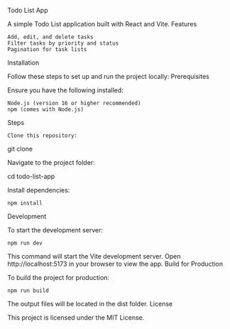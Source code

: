 Todo List App

A simple Todo List application built with React and Vite.
Features

    Add, edit, and delete tasks
    Filter tasks by priority and status
    Pagination for task lists

Installation

Follow these steps to set up and run the project locally:
Prerequisites

Ensure you have the following installed:

    Node.js (version 16 or higher recommended)
    npm (comes with Node.js)

Steps

    Clone this repository:

git clone <repository-url>

Navigate to the project folder:

cd todo-list-app

Install dependencies:

    npm install

Development

To start the development server:

    npm run dev

This command will start the Vite development server. Open http://localhost:5173 in your browser to view the app.
Build for Production

To build the project for production:

    npm run build

The output files will be located in the dist folder.
License

This project is licensed under the MIT License.
